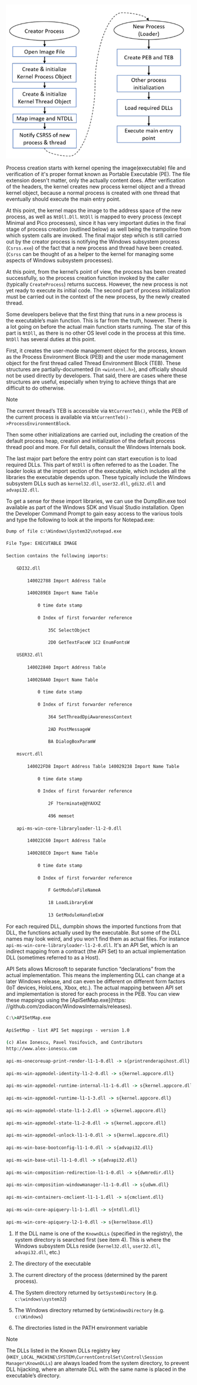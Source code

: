 ![](../Media/Pasted%20image%2020250316032310.png)

Process creation starts with kernel opening the image(executable) file and verification of it's proper format known as Portable Executable (PE). The file extension doesn't matter, only the actually content does.  After verification of the headers, the kernel creates new process kernel object and a thread kernel object, because a normal process is created with one thread that eventually should execute the main entry point.

At this point, the kernel maps the image to the address space of the new process, as well as `NtDll.Dll`. `NtDll` is mapped to every process (except Minimal and Pico processes), since it has very important duties in the final stage of process creation (outlined below) as well being the trampoline from which system calls are invoked. The final major step which is still carried out by the creator process is notifying the Windows subsystem process (`Csrss.exe`) of the fact that a new process and thread have been created. (`Csrss` can be thought of as a helper to the kernel for managing some aspects of Windows subsystem processes).

At this point, from the kernel’s point of view, the process has been created successfully, so the process creation function invoked by the caller (typically `CreateProcess`) returns success. However, the new process is not yet ready to execute its initial code. The second part of process initialization must be carried out in the context of the new process, by the newly created thread.

Some developers believe that the first thing that runs in a new process is the executable’s main function. This is far from the truth, however. There is a lot going on before the actual main function starts running. The star of this part is `NtDll`, as there is no other OS level code in the process at this time. `NtDll` has several duties at this point.

First, it creates the user-mode management object for the process, known as the Process Environment Block (PEB) and the user mode management object for the first thread called Thread Environment Block (TEB). These structures are partially-documented (in `<winternl.h>`), and officially should not be used directly by developers. That said, there are cases where these structures are useful, especially when trying to achieve things that are difficult to do otherwise.

> [!note] 
>  The current thread’s TEB is accessible via `NtCurrentTeb()`, while the PEB of the current process is available via `NtCurrentTeb()->ProcessEnvironmentBlock`.

Then some other initializations are carried out, including the creation of the default process heap, creation and initialization of the default process thread pool and more. For full details, consult the Windows Internals book.

The last major part before the entry point can start execution is to load required DLLs. This part of `NtDll` is often referred to as the Loader. The loader looks at the import section of the executable, which includes all the libraries the executable depends upon. These typically include the Windows subsystem DLLs such as `kernel32.dll`, `user32.dll`, `gdi32.dll` and `advapi32.dll`.

To get a sense for these import libraries, we can use the DumpBin.exe tool available as part of the Windows SDK and Visual Studio installation. Open the Developer Command Prompt to gain easy access to the various tools and type the following to look at the imports for Notepad.exe:

```cmd
Dump of file c:\Windows\System32\notepad.exe

File Type: EXECUTABLE IMAGE

Section contains the following imports:

	GDI32.dll

		140022788 Import Address Table
		
		1400289E8 Import Name Table
		
			0 time date stamp
			
			0 Index of first forwarder reference
			
				35C SelectObject
				
				2D0 GetTextFaceW 1C2 EnumFontsW

	USER32.dll

		140022840 Import Address Table
		
		140028AA0 Import Name Table
		
			0 time date stamp
			
			0 Index of first forwarder reference
		
				364 SetThreadDpiAwarenessContext
				
				2AD PostMessageW
				
				BA DialogBoxParamW

	msvcrt.dll
	
		140022FD8 Import Address Table 140029238 Import Name Table
	
			0 time date stamp
			
			0 Index of first forwarder reference
	
				2F ?terminate@@YAXXZ
				
				496 memset 

	api-ms-win-core-libraryloader-l1-2-0.dll 
	
		140022C60 Import Address Table 
		
		140028EC0 Import Name Table
		
			0 time date stamp
			
			0 Index of first forwarder reference
			
				F GetModuleFileNameA
				
				18 LoadLibraryExW
				
				13 GetModuleHandleExW
```


For each required DLL, dumpbin shows the imported functions from that DLL, the functions actually used by the executable. But some of the DLL names may look weird, and you won't find them as actual files. For instance `api-ms-win-core-libraryloader-l1-2-0.dll`. It's an API Set, which is an indirect mapping from a contract (the API Set) to an actual implementation DLL (sometimes referred to as a Host).

API Sets allows Microsoft to separate function “declarations” from the actual implementation. This means the implementing DLL can change at a later Windows release, and can even be different on different form factors (IoT devices, HoloLens, Xbox, etc.). The actual mapping between API set and implementation is stored for each process in the PEB. You can view these mappings using the [ApiSetMap.exe](https: //github.com/zodiacon/WindowsInternals/releases). 

```cmd
C:\>APISetMap.exe

ApiSetMap - list API Set mappings - version 1.0

(c) Alex Ionescu, Pavel Yosifovich, and Contributors 
http://www.alex-ionescu.com 

api-ms-onecoreuap-print-render-l1-1-0.dll -> s{printrenderapihost.dll} 

api-ms-win-appmodel-identity-l1-2-0.dll -> s{kernel.appcore.dll} 

api-ms-win-appmodel-runtime-internal-l1-1-6.dll -> s{kernel.appcore.dll} 

api-ms-win-appmodel-runtime-l1-1-3.dll -> s{kernel.appcore.dll} 

api-ms-win-appmodel-state-l1-1-2.dll -> s{kernel.appcore.dll} 

api-ms-win-appmodel-state-l1-2-0.dll -> s{kernel.appcore.dll} 

api-ms-win-appmodel-unlock-l1-1-0.dll -> s{kernel.appcore.dll} 

api-ms-win-base-bootconfig-l1-1-0.dll -> s{advapi32.dll} 

api-ms-win-base-util-l1-1-0.dll -> s{advapi32.dll} 

api-ms-win-composition-redirection-l1-1-0.dll -> s{dwmredir.dll} 

api-ms-win-composition-windowmanager-l1-1-0.dll -> s{udwm.dll} 

api-ms-win-containers-cmclient-l1-1-1.dll -> s{cmclient.dll} 

api-ms-win-core-apiquery-l1-1-1.dll -> s{ntdll.dll} 

api-ms-win-core-apiquery-l2-1-0.dll -> s{kernelbase.dll}
```

1. If the DLL name is one of the `KnownDLLs` (specified in the registry), the system directory is searched first (see item 4). This is where the Windows subsystem DLLs reside (`kernel32.dll`, `user32.dll`, `advapi32.dll`, etc.)

2. The directory of the executable

3. The current directory of the process (determined by the parent process). 

4. The System directory returned by `GetSystemDirectory` (e.g. `c:\windows\system32`)

5. The Windows directory returned by `GetWindowsDirectory` (e.g. `c:\Windows`)

6. The directories listed in the PATH environment variable

> [!note] 
>  The DLLs listed in the Known DLLs registry key (`HKEY_LOCAL_MACHINE\SYSTEM\CurrentControlSet\Control\Session Manager\KnownDLLs`) are always loaded from the system directory, to prevent DLL hijacking, where an alternate DLL with the same name is placed in the executable’s directory.

